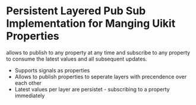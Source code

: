 # Persistent Layered Pub Sub Implementation for Manging Uikit Properties

allows to publish to any property at any time and subscribe to any property to consume the latest values and all subsequent updates.

- Supports signals as properties
- Allows to publish properties to seperate layers with precendence over each other
- Latest values per layer are persistet - subscribing to a property immediately
